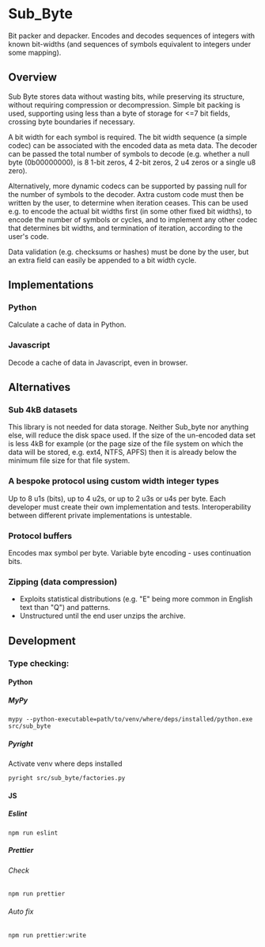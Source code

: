 # Sub_Byte

Bit packer and depacker.  Encodes and decodes sequences of integers with known bit-widths (and sequences of symbols equivalent to integers under some mapping).

## Overview

Sub Byte stores data without wasting bits, while preserving its structure, without requiring compression or decompression.  Simple bit packing is used, supporting using less than a byte of storage for <=7 bit fields, crossing byte 
boundaries if necessary.

A bit width for each symbol is required.  The bit width sequence (a simple codec) can be associated with the encoded data as meta data.  The decoder can be passed the total number of symbols to decode (e.g. whether a null byte (0b00000000), is 8 1-bit zeros, 4 2-bit zeros, 2 u4 zeros or a single u8 zero).  

Alternatively, more dynamic codecs can be supported by passing null for the number of symbols to the decoder.  Axtra custom code 
must then be written by the user, to determine when iteration ceases.  This can be used e.g. to encode the actual bit widths first (in some other fixed bit widths), to encode the number of symbols or cycles, and to implement any other codec that determines bit widths, and termination of iteration, according to the user's code.

Data validation (e.g. checksums or hashes) must be done by the user, but an extra field can easily be appended to a bit width cycle.

## Implementations

### Python
Calculate a cache of data in Python.

### Javascript
Decode a cache of data in Javascript, even in browser.

## Alternatives

### Sub 4kB datasets
This library is not needed for data storage.  Neither Sub_byte nor anything else, will reduce the disk space used.
If the size of the un-encoded data set is less 4kB for example (or the page size of the file system on which the data will be stored, e.g. ext4, NTFS, APFS) then it is already below the minimum file size for that file system. 

### A bespoke protocol using custom width integer types

Up to 8 u1s (bits), up to 4 u2s, or up to 2 u3s or u4s per byte.
Each developer must create their own implementation and tests.
Interoperability between different private implementations is untestable.

### Protocol buffers

Encodes max symbol per byte. Variable byte encoding - uses continuation bits.

### Zipping (data compression)

- Exploits statistical distributions (e.g. "E" being more common in English text than "Q") and patterns.
- Unstructured until the end user unzips the archive.


## Development

### Type checking:
#### Python
##### MyPy
```shell
mypy --python-executable=path/to/venv/where/deps/installed/python.exe src/sub_byte
```

##### Pyright
Activate venv where deps installed
```shell
pyright src/sub_byte/factories.py
```

#### JS
##### Eslint
```shell
npm run eslint
```

##### Prettier
###### Check
```shell
npm run prettier
```

###### Auto fix
```shell
npm run prettier:write
```
